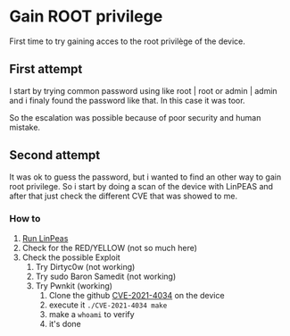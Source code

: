 # Gain ROOT privilege

First time to try gaining acces to the root privilège of the device.

## First attempt
I start by trying common password using like root | root or admin | admin and i finaly found the password like that.
In this case it was toor.

So the escalation was possible because of poor security and human mistake.

## Second attempt
It was ok to guess the password, but i wanted to find an other way to gain root privilege. 
So i start by doing a scan of the device with LinPEAS and after that just check the different CVE that was showed to me.

### How to

1. [Run LinPeas](https://github.com/carlospolop/PEASS-ng/tree/master/linPEAS) 
2. Check for the RED/YELLOW  (not so much here)
3. Check the possible Exploit
	1. Try Dirtyc0w (not working)
	2. Try sudo Baron Samedit (not working)
	3. Try Pwnkit (working)
		1. Clone the github [CVE-2021-4034](https://github.com/berdav/CVE-2021-4034) on the device
		2. execute it `./CVE-2021-4034 make`
		3. make a `whoami` to verify
		4. it's done

